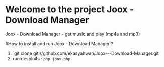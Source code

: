 # Welcome to the project Joox - Download Manager
Joox - Download Manager - get music and play (mp4a and mp3)

#How to install and run Joox - Download Manager ?
1. `git clone git://github.com/ekasyahwan/Joox---Download-Manager.git
2. run desploits : `php joox.php`
